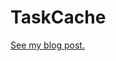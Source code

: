 # TaskCache
[See my blog post.](http://www.mikkohaapanen.com/net-c-cache-class-for-caching-task-objects/)
